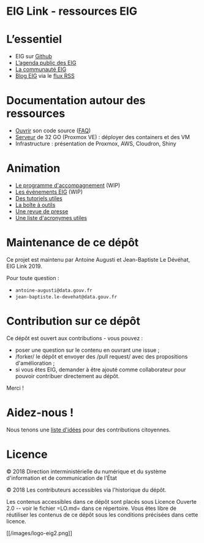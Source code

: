 EIG Link - ressources EIG
===

# L’essentiel

- EIG sur [Github](http://github.com/entrepreneur-interet-general/) 
- [L’agenda public des EIG](https://owncloud.data.gouv.fr/index.php/apps/calendar/p/3DAPQwCmengcPLdm/EIG-Promo-3)
- [La communauté EIG](https://entrepreneur-interet-general.etalab.gouv.fr/communaute.html)
- [Blog EIG](https://entrepreneur-interet-general.etalab.gouv.fr/blog.html) via le [flux RSS](https://entrepreneur-interet-general.etalab.gouv.fr/feed.xml)

# Documentation autour des ressources

- [Ouvrir](./opensource.md) son code source ([FAQ](./opensource-faq.md))
- [Serveur](./serveur.md) de 32 GO (Proxmox VE) : déployer des containers et des VM
- Infrastructure : présentation de Proxmox, AWS, Cloudron, Shiny

# Animation

- [Le programme d'accompagnement](./accompagnement.md) (WIP)
- [Les événements EIG](./eig-off.md) (WIP)
- [Des tutoriels utiles](https://github.com/entrepreneur-interet-general/tutos-2018)
- [La boîte à outils](./outils.md)
- [Une revue de presse](./revue-de-presse.md)
- [Une liste d'acronymes utiles](./acronymes.md)

# Maintenance de ce dépôt

Ce projet est maintenu par Antoine Augusti et Jean-Baptiste Le Dévéhat, EIG Link 2019.

Pour toute question : 

- `antoine-augusti@data.gouv.fr`
- `jean-baptiste.le-devehat@data.gouv.fr`

# Contribution sur ce dépôt

Ce dépôt est ouvert aux contributions - vous pouvez :

- poser une question sur le contenu en ouvrant une issue ;
- /forker/ le dépôt et envoyer des /pull request/ avec des propositions d'amélioration ;
- si vous êtes EIG, demander à être ajouté comme collaborateur pour pouvoir contribuer directement au dépôt.

Merci !

# Aidez-nous !

Nous tenons une [liste d'idées](./aidez-nous.md) pour des contributions citoyennes.

# Licence

© 2018 Direction interministérielle du numérique et du système d'information et de communication de l'État

© 2018 Les contributeurs accessibles via l'historique du dépôt.

Les contenus accessibles dans ce dépôt sont placés sous Licence Ouverte 2.0 -- voir le fichier =LO.md= dans ce répertoire.  Vous êtes libre de réutiliser les contenus de ce dépôt sous les conditions précisées dans cette licence.

[[/images/logo-eig2.png]]
